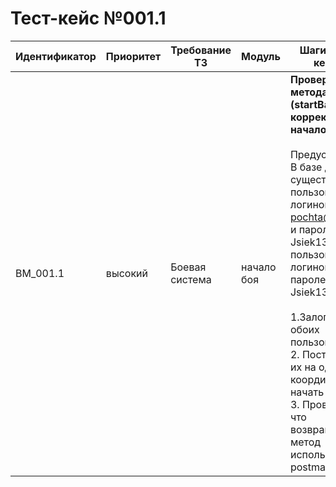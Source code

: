 # Тест-кейс №001.1


| Идентификатор | Приоритет |  Требование ТЗ  | Модуль | Шаги тест-кейса | Ожидаемый результат |
| ------ | ------ | ------ | ------ | ------ | ------ |
|     BM\_001.1    |  высокий  | Боевая система | начало боя| **Проверка метода (startBattle корректное начало боя).** <br><br>   Предусловие: В базе данных существует пользователь с логином test-pochta@mail.ru и паролем Jsiek1325! и пользователь с логином opp и паролем Jsiek1325!<br><br> 1\.Залогинить обоих пользователей. <br>2\. Поставить их на одни координаты и начать бой. <br>3\. Проверить что возвращает метод используя postman| Запрос успешен. Сервер ответил как требуется. Возвращается {"result": "ok","data": true}|

 

